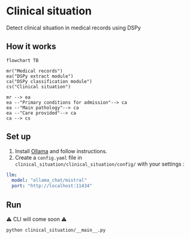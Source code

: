# Clinical situation
Detect clinical situation in medical records using DSPy

## How it works

```mermaid
flowchart TB

mr("Medical records")
ea("DSPy extract module")
ca("DSPy classification module")
cs("Clinical situation")

mr --> ea
ea --"Primary conditions for admission"--> ca
ea --"Main pathology"--> ca
ea --"Care provided"--> ca
ca --> cs
```

## Set up

1. Install [Ollama](https://ollama.com/download) and follow instructions.
2. Create a `config.yaml` file in `clinical_situation/clinical_situation/config/` with your settings :

```yaml
llm:
  model: "ollama_chat/mistral"
  port: "http://localhost:11434"
```

## Run

:warning: CLI will come soon :warning:

```bash
python clinical_situation/__main__.py
```